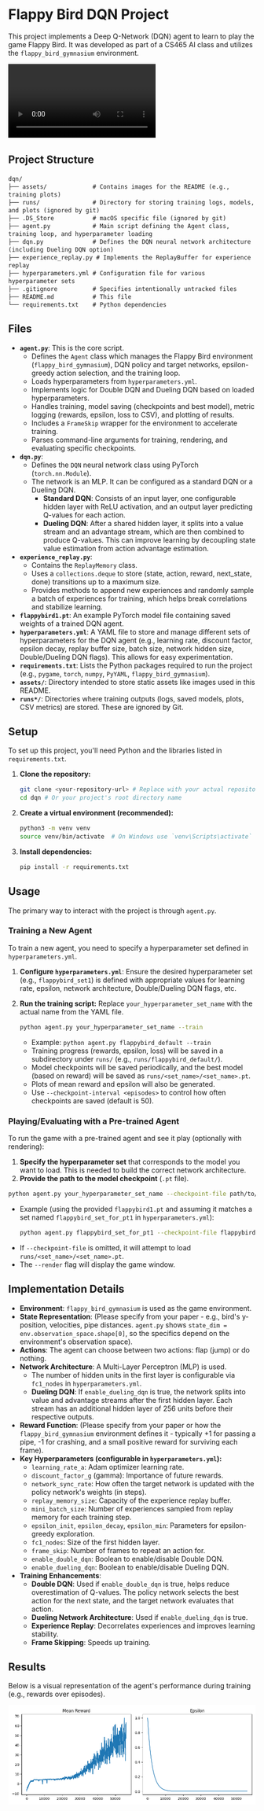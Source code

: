 # Flappy Bird DQN Project

This project implements a Deep Q-Network (DQN) agent to learn to play the game Flappy Bird. It was developed as part of a CS465 AI class and utilizes the `flappy_bird_gymnasium` environment.

![Results](assets/Result.mov)

## Project Structure

```
dqn/
├── assets/             # Contains images for the README (e.g., training plots)
├── runs/               # Directory for storing training logs, models, and plots (ignored by git)
├── .DS_Store           # macOS specific file (ignored by git)
├── agent.py            # Main script defining the Agent class, training loop, and hyperparameter loading
├── dqn.py              # Defines the DQN neural network architecture (including Dueling DQN option)
├── experience_replay.py # Implements the ReplayBuffer for experience replay
├── hyperparameters.yml # Configuration file for various hyperparameter sets
├── .gitignore          # Specifies intentionally untracked files
├── README.md           # This file
└── requirements.txt    # Python dependencies
```

## Files

*   **`agent.py`**: This is the core script.
    *   Defines the `Agent` class which manages the Flappy Bird environment (`flappy_bird_gymnasium`), DQN policy and target networks, epsilon-greedy action selection, and the training loop.
    *   Loads hyperparameters from `hyperparameters.yml`.
    *   Implements logic for Double DQN and Dueling DQN based on loaded hyperparameters.
    *   Handles training, model saving (checkpoints and best model), metric logging (rewards, epsilon, loss to CSV), and plotting of results.
    *   Includes a `FrameSkip` wrapper for the environment to accelerate training.
    *   Parses command-line arguments for training, rendering, and evaluating specific checkpoints.
*   **`dqn.py`**:
    *   Defines the `DQN` neural network class using PyTorch (`torch.nn.Module`).
    *   The network is an MLP. It can be configured as a standard DQN or a Dueling DQN.
        *   **Standard DQN**: Consists of an input layer, one configurable hidden layer with ReLU activation, and an output layer predicting Q-values for each action.
        *   **Dueling DQN**: After a shared hidden layer, it splits into a value stream and an advantage stream, which are then combined to produce Q-values. This can improve learning by decoupling state value estimation from action advantage estimation.
*   **`experience_replay.py`**:
    *   Contains the `ReplayMemory` class.
    *   Uses a `collections.deque` to store (state, action, reward, next_state, done) transitions up to a maximum size.
    *   Provides methods to append new experiences and randomly sample a batch of experiences for training, which helps break correlations and stabilize learning.
*   **`flappybird1.pt`**: An example PyTorch model file containing saved weights of a trained DQN agent.
*   **`hyperparameters.yml`**: A YAML file to store and manage different sets of hyperparameters for the DQN agent (e.g., learning rate, discount factor, epsilon decay, replay buffer size, batch size, network hidden size, Double/Dueling DQN flags). This allows for easy experimentation.
*   **`requirements.txt`**: Lists the Python packages required to run the project (e.g., `pygame`, `torch`, `numpy`, `PyYAML`, `flappy_bird_gymnasium`).
*   **`assets/`**: Directory intended to store static assets like images used in this README.
*   **`runs*/`**: Directories where training outputs (logs, saved models, plots, CSV metrics) are stored. These are ignored by Git.

## Setup

To set up this project, you'll need Python and the libraries listed in `requirements.txt`.

1.  **Clone the repository:**
    ```bash
    git clone <your-repository-url> # Replace with your actual repository URL
    cd dqn # Or your project's root directory name
    ```

2.  **Create a virtual environment (recommended):**
    ```bash
    python3 -m venv venv
    source venv/bin/activate  # On Windows use `venv\Scripts\activate`
    ```

3.  **Install dependencies:**
    ```bash
    pip install -r requirements.txt
    ```

## Usage

The primary way to interact with the project is through `agent.py`.

### Training a New Agent

To train a new agent, you need to specify a hyperparameter set defined in `hyperparameters.yml`.

1.  **Configure `hyperparameters.yml`**: Ensure the desired hyperparameter set (e.g., `flappybird_set1`) is defined with appropriate values for learning rate, epsilon, network architecture, Double/Dueling DQN flags, etc.

2.  **Run the training script:**
    Replace `your_hyperparameter_set_name` with the actual name from the YAML file.
    ```bash
    python agent.py your_hyperparameter_set_name --train
    ```
    *   Example: `python agent.py flappybird_default --train`
    *   Training progress (rewards, epsilon, loss) will be saved in a subdirectory under `runs/` (e.g., `runs/flappybird_default/`).
    *   Model checkpoints will be saved periodically, and the best model (based on reward) will be saved as `runs/<set_name>/<set_name>.pt`.
    *   Plots of mean reward and epsilon will also be generated.
    *   Use `--checkpoint-interval <episodes>` to control how often checkpoints are saved (default is 50).

### Playing/Evaluating with a Pre-trained Agent

To run the game with a pre-trained agent and see it play (optionally with rendering):

1.  **Specify the hyperparameter set** that corresponds to the model you want to load. This is needed to build the correct network architecture.
2.  **Provide the path to the model checkpoint** (`.pt` file).

```bash
python agent.py your_hyperparameter_set_name --checkpoint-file path/to/your/model.pt [--render]
```
*   Example (using the provided `flappybird1.pt` and assuming it matches a set named `flappybird_set_for_pt1` in `hyperparameters.yml`):
    ```bash
    python agent.py flappybird_set_for_pt1 --checkpoint-file flappybird1.pt --render
    ```
*   If `--checkpoint-file` is omitted, it will attempt to load `runs/<set_name>/<set_name>.pt`.
*   The `--render` flag will display the game window.

## Implementation Details

*   **Environment**: `flappy_bird_gymnasium` is used as the game environment.
*   **State Representation**: (Please specify from your paper - e.g., bird's y-position, velocities, pipe distances. `agent.py` shows `state_dim = env.observation_space.shape[0]`, so the specifics depend on the environment's observation space).
*   **Actions**: The agent can choose between two actions: flap (jump) or do nothing.
*   **Network Architecture**: A Multi-Layer Perceptron (MLP) is used.
    *   The number of hidden units in the first layer is configurable via `fc1_nodes` in `hyperparameters.yml`.
    *   **Dueling DQN**: If `enable_dueling_dqn` is true, the network splits into value and advantage streams after the first hidden layer. Each stream has an additional hidden layer of 256 units before their respective outputs.
*   **Reward Function**: (Please specify from your paper or how the `flappy_bird_gymnasium` environment defines it - typically +1 for passing a pipe, -1 for crashing, and a small positive reward for surviving each frame).
*   **Key Hyperparameters (configurable in `hyperparameters.yml`):**
    *   `learning_rate_a`: Adam optimizer learning rate.
    *   `discount_factor_g` (gamma): Importance of future rewards.
    *   `network_sync_rate`: How often the target network is updated with the policy network's weights (in steps).
    *   `replay_memory_size`: Capacity of the experience replay buffer.
    *   `mini_batch_size`: Number of experiences sampled from replay memory for each training step.
    *   `epsilon_init`, `epsilon_decay`, `epsilon_min`: Parameters for epsilon-greedy exploration.
    *   `fc1_nodes`: Size of the first hidden layer.
    *   `frame_skip`: Number of frames to repeat an action for.
    *   `enable_double_dqn`: Boolean to enable/disable Double DQN.
    *   `enable_dueling_dqn`: Boolean to enable/disable Dueling DQN.
*   **Training Enhancements**:
    *   **Double DQN**: Used if `enable_double_dqn` is true, helps reduce overestimation of Q-values. The policy network selects the best action for the next state, and the target network evaluates that action.
    *   **Dueling Network Architecture**: Used if `enable_dueling_dqn` is true.
    *   **Experience Replay**: Decorrelates experiences and improves learning stability.
    *   **Frame Skipping**: Speeds up training.

## Results

Below is a visual representation of the agent's performance during training (e.g., rewards over episodes).

![Training Results](assets/flappybird7.png)
